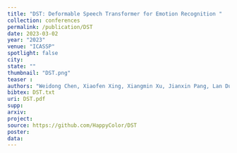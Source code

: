 ```yaml
---
title: "DST: Deformable Speech Transformer for Emotion Recognition "
collection: conferences
permalink: /publication/DST
date: 2023-03-02
year: "2023"
venue: "ICASSP"
spotlight: false
city: 
state: ""
thumbnail: "DST.png"
teaser : 
authors: "Weidong Chen, Xiaofen Xing, Xiangmin Xu, Jianxin Pang, Lan Du "
bibtex: DST.txt
uri: DST.pdf
supp:
arxiv: 
project: 
source: https://github.com/HappyColor/DST
poster: 
data:
---
```

